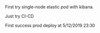 First try single-node elastic pod with kibana.


Just try CI-CD

First success prod deploy at 5/12/2019 23:30